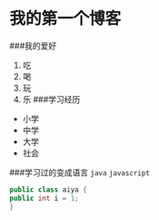 # 我的第一个博客
###我的爱好
1. 吃
2. 喝
3. 玩
4. 乐
###学习经历
* 小学
* 中学
* 大学
* 社会

###学习过的变成语言
```java``` ```javascript```

```java
public class aiya {
public int i = 1;
}

```